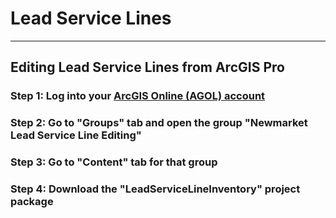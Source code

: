 # Lead Service Lines
---
Editing Lead Service Lines from ArcGIS Pro
---
### Step 1: Log into your [ArcGIS Online (AGOL) account](www.arcgisonine.com)
### Step 2: Go to "Groups" tab and open the group "Newmarket Lead Service Line Editing"
### Step 3: Go to "Content" tab for that group
### Step 4: Download the "LeadServiceLineInventory" project package

